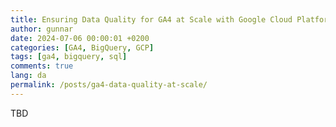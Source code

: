 ```yaml
---
title: Ensuring Data Quality for GA4 at Scale with Google Cloud Platform
author: gunnar
date: 2024-07-06 00:00:01 +0200
categories: [GA4, BigQuery, GCP]
tags: [ga4, bigquery, sql]
comments: true
lang: da
permalink: /posts/ga4-data-quality-at-scale/
---
```


TBD